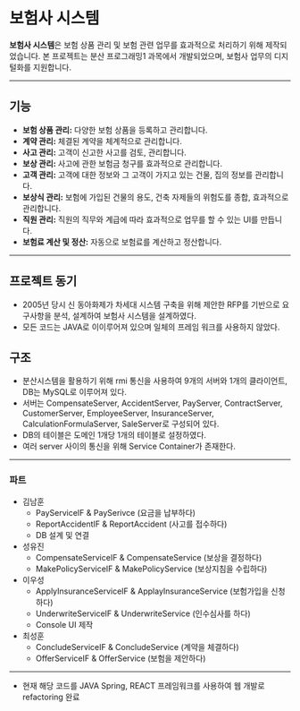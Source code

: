 # 보험사 시스템

**보험사 시스템**은 보험 상품 관리 및 보험 관련 업무를 효과적으로 처리하기 위해 제작되었습니다. 본 프로젝트는 분산 프로그래밍1 과목에서 개발되었으며, 보험사 업무의 디지털화를 지원합니다.
___
## 기능

- **보험 상품 관리:** 다양한 보험 상품을 등록하고 관리합니다.
- **계약 관리:** 체결된 계약을 체계적으로 관리합니다.
- **사고 관리:** 고객이 신고한 사고를 검토, 관리합니다.
- **보상 관리:** 사고에 관한 보험금 청구를 효과적으로 관리합니다.
- **고객 관리:** 고객에 대한 정보와 그 고객이 가지고 있는 건물, 집의 정보를 관리합니다.
- **보상식 관리:** 보험에 가입된 건물의 용도, 건축 자제들의 위험도를 종합, 효과적으로 관리합니다.
- **직원 관리:** 직원의 직무와 계급에 따라 효과적으로 업무를 할 수 있는 UI를 만듭니다.
- **보험료 계산 및 정산:** 자동으로 보험료를 계산하고 정산합니다.
---
## 프로젝트 동기

- 2005년 당시 신 동아화제가 차세대 시스템 구축을 위해 제안한 RFP를 기반으로 요구사항을 분석, 설계하여 보험사 시스템을 설계하였다.
- 모든 코드는 JAVA로 이이루어져 있으며 일체의 프레임 워크를 사용하지 않았다.

## 구조
- 분산시스템을 활용하기 위해 rmi 통신을 사용하여 9개의 서버와 1개의 클라이언트, DB는 MySQL로 이루어져 있다.
- 서버는 CompensateServer, AccidentServer, PayServer, ContractServer, CustomerServer, EmployeeServer, InsuranceServer, CalculationFormulaServer, SaleServer로 구성되어 있다.
- DB의 테이블은 도메인 1개당 1개의 테이블로 설정하였다.
- 여러 server 사이의 통신을 위해 Service Container가 존재한다.
---
### 파트
* 김남훈
  * PayServiceIF & PaySerivce (요금을 납부하다)
  * ReportAccidentIF & ReportAccident (사고를 접수하다)
  * DB 설계 및 연결
* 성유진
  * CompensateServiceIF & CompensateService (보상을 결정하다)
  * MakePolicyServiceIF & MakePolicyService (보상지침을 수립하다)
* 이우성
  * ApplyInsuranceServiceIF & ApplayInsuranceService (보험가입을 신청하다)
  * UnderwriteServiceIF & UnderwriteService (인수심사를 하다)
  * Console UI 제작
* 최성훈
  * ConcludeServiceIF & ConcludeService (계약을 체결하다)
  * OfferServiceIF & OfferService (보험을 제안하다)
---
- 현재 해당 코드를 JAVA Spring, REACT 프레임워크를 사용하여 웹 개발로 refactoring 완료
